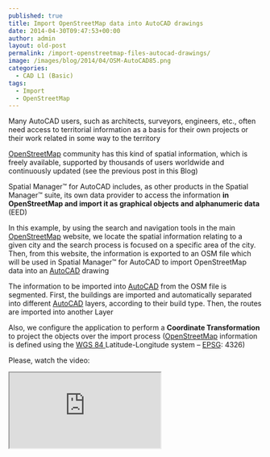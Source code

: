 ```yaml
---
published: true
title: Import OpenStreetMap data into AutoCAD drawings
date: 2014-04-30T09:47:53+00:00
author: admin
layout: old-post
permalink: /import-openstreetmap-files-autocad-drawings/
image: /images/blog/2014/04/OSM-AutoCAD85.png
categories:
  - CAD L1 (Basic)
tags:
  - Import
  - OpenStreetMap
---
```

Many AutoCAD users, such as architects, surveyors, engineers, etc., often need access to territorial information as a basis for their own projects or their work related in some way to the territory <!--more-->

<a title="OpenStreetMap main website" href="http://www.openstreetmap.org" target="_blank" rel="nofollow">OpenStreetMap</a> community has this kind of spatial information, which is freely available, supported by thousands of users worldwide and continuously updated (see the previous post in this Blog)

Spatial Manager™ for AutoCAD includes, as other products in the Spatial Manager™ suite, its own data provider to access the information **in OpenStreetMap and import it as graphical objects and alphanumeric data** (EED)

In this example, by using the search and navigation tools in the main <a title="OpenStreetMap main website" href="http://www.openstreetmap.org" target="_blank" rel="nofollow">OpenStreetMap</a> website, we locate the spatial information relating to a given city and the search process is focused on a specific area of the city. Then, from this website, the information is exported to an OSM file which will be used in Spatial Manager™ for AutoCAD to import OpenStreetMap data into an <a title="AutoCAD web page" href="http://www.autodesk.com/products/autodesk-autocad/overview" target="_blank" rel="nofollow">AutoCAD</a> drawing

The information to be imported into <a title="AutoCAD web page" href="http://www.autodesk.com/products/autodesk-autocad/overview" target="_blank" rel="nofollow">AutoCAD</a> from the OSM file is segmented. First, the buildings are imported and automatically separated into different <a title="AutoCAD web page" href="http://www.autodesk.com/products/autodesk-autocad/overview" target="_blank" rel="nofollow">AutoCAD</a> layers, according to their build type. Then, the routes are imported into another Layer

Also, we configure the application to perform a **Coordinate Transformation** to project the objects over the import process (<a title="OpenStreetMap main website" href="http://www.openstreetmap.org" target="_blank" rel="nofollow">OpenStreetMap</a> information is defined using the <a title="World Geodetic System" href="http://en.wikipedia.org/wiki/WGS_84" target="_blank" rel="nofollow">WGS 84 </a>Latitude-Longitude system &#8211; <a title="EPSG Geodetic Parameter Dataset" href="http://www.epsg-registry.org/" target="_blank" rel="nofollow">EPSG</a>: 4326)

Please, watch the video:

<div class="embed-responsive embed-responsive-16by9">
  <iframe class="embed-responsive-item" src="https://www.youtube.com/embed/yb5kZa1GYPc" allowfullscreen></iframe>
</div>